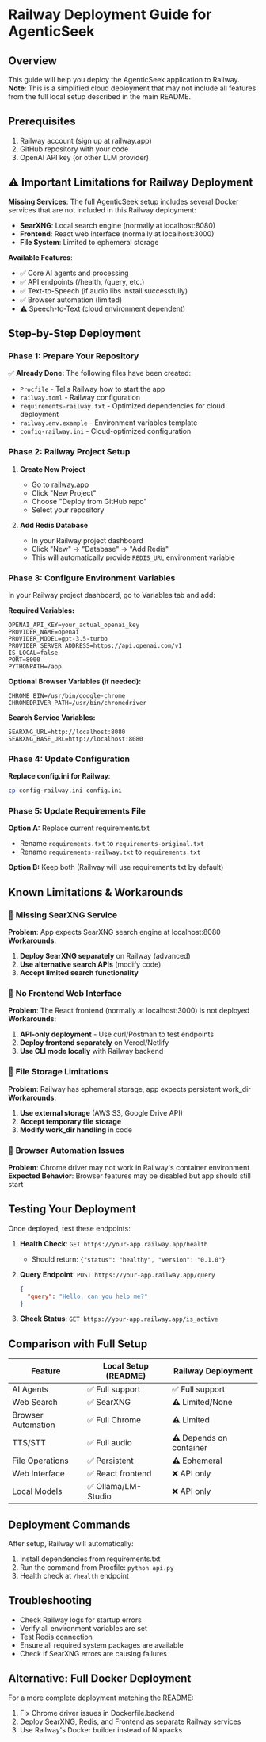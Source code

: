 # Railway Deployment Guide for AgenticSeek

## Overview
This guide will help you deploy the AgenticSeek application to Railway. **Note**: This is a simplified cloud deployment that may not include all features from the full local setup described in the main README.

## Prerequisites
1. Railway account (sign up at railway.app)
2. GitHub repository with your code
3. OpenAI API key (or other LLM provider)

## ⚠️ **Important Limitations for Railway Deployment**

**Missing Services**: The full AgenticSeek setup includes several Docker services that are not included in this Railway deployment:
- **SearXNG**: Local search engine (normally at localhost:8080)
- **Frontend**: React web interface (normally at localhost:3000)
- **File System**: Limited to ephemeral storage

**Available Features**:
- ✅ Core AI agents and processing
- ✅ API endpoints (/health, /query, etc.)
- ✅ Text-to-Speech (if audio libs install successfully)
- ✅ Browser automation (limited)
- ⚠️ Speech-to-Text (cloud environment dependent)

## Step-by-Step Deployment

### Phase 1: Prepare Your Repository
✅ **Already Done:** The following files have been created:
- `Procfile` - Tells Railway how to start the app
- `railway.toml` - Railway configuration
- `requirements-railway.txt` - Optimized dependencies for cloud deployment
- `railway.env.example` - Environment variables template
- `config-railway.ini` - Cloud-optimized configuration

### Phase 2: Railway Project Setup
1. **Create New Project**
   - Go to [railway.app](https://railway.app)
   - Click "New Project"
   - Choose "Deploy from GitHub repo"
   - Select your repository

2. **Add Redis Database**
   - In your Railway project dashboard
   - Click "New" → "Database" → "Add Redis"
   - This will automatically provide `REDIS_URL` environment variable

### Phase 3: Configure Environment Variables
In your Railway project dashboard, go to Variables tab and add:

**Required Variables:**
```
OPENAI_API_KEY=your_actual_openai_key
PROVIDER_NAME=openai
PROVIDER_MODEL=gpt-3.5-turbo
PROVIDER_SERVER_ADDRESS=https://api.openai.com/v1
IS_LOCAL=false
PORT=8000
PYTHONPATH=/app
```

**Optional Browser Variables (if needed):**
```
CHROME_BIN=/usr/bin/google-chrome
CHROMEDRIVER_PATH=/usr/bin/chromedriver
```

**Search Service Variables:**
```
SEARXNG_URL=http://localhost:8080
SEARXNG_BASE_URL=http://localhost:8080
```

### Phase 4: Update Configuration
**Replace config.ini for Railway**:
```bash
cp config-railway.ini config.ini
```

### Phase 5: Update Requirements File
**Option A:** Replace current requirements.txt
- Rename `requirements.txt` to `requirements-original.txt`
- Rename `requirements-railway.txt` to `requirements.txt`

**Option B:** Keep both (Railway will use requirements.txt by default)

## Known Limitations & Workarounds

### 🚨 **Missing SearXNG Service**
**Problem**: App expects SearXNG search engine at localhost:8080
**Workarounds**:
1. **Deploy SearXNG separately** on Railway (advanced)
2. **Use alternative search APIs** (modify code)
3. **Accept limited search functionality**

### 🚨 **No Frontend Web Interface**
**Problem**: The React frontend (normally at localhost:3000) is not deployed
**Workarounds**:
1. **API-only deployment** - Use curl/Postman to test endpoints
2. **Deploy frontend separately** on Vercel/Netlify
3. **Use CLI mode locally** with Railway backend

### 🚨 **File Storage Limitations**
**Problem**: Railway has ephemeral storage, app expects persistent work_dir
**Workarounds**:
1. **Use external storage** (AWS S3, Google Drive API)
2. **Accept temporary file storage**
3. **Modify work_dir handling** in code

### 🚨 **Browser Automation Issues**
**Problem**: Chrome driver may not work in Railway's container environment
**Expected Behavior**: Browser features may be disabled but app should still start

## Testing Your Deployment

Once deployed, test these endpoints:

1. **Health Check**: `GET https://your-app.railway.app/health`
   - Should return: `{"status": "healthy", "version": "0.1.0"}`

2. **Query Endpoint**: `POST https://your-app.railway.app/query`
   ```json
   {
     "query": "Hello, can you help me?"
   }
   ```

3. **Check Status**: `GET https://your-app.railway.app/is_active`

## Comparison with Full Setup

| Feature | Local Setup (README) | Railway Deployment |
|---------|---------------------|-------------------|
| AI Agents | ✅ Full support | ✅ Full support |
| Web Search | ✅ SearXNG | ⚠️ Limited/None |
| Browser Automation | ✅ Full Chrome | ⚠️ Limited |
| TTS/STT | ✅ Full audio | ⚠️ Depends on container |
| File Operations | ✅ Persistent | ⚠️ Ephemeral |
| Web Interface | ✅ React frontend | ❌ API only |
| Local Models | ✅ Ollama/LM-Studio | ❌ API only |

## Deployment Commands
After setup, Railway will automatically:
1. Install dependencies from requirements.txt
2. Run the command from Procfile: `python api.py`
3. Health check at `/health` endpoint

## Troubleshooting
- Check Railway logs for startup errors
- Verify all environment variables are set
- Test Redis connection
- Ensure all required system packages are available
- Check if SearXNG errors are causing failures

## Alternative: Full Docker Deployment
For a more complete deployment matching the README:
1. Fix Chrome driver issues in Dockerfile.backend
2. Deploy SearXNG, Redis, and Frontend as separate Railway services
3. Use Railway's Docker builder instead of Nixpacks 